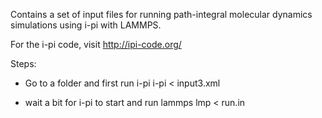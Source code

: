 Contains a set of input files for running path-integral molecular dynamics simulations using i-pi with LAMMPS.

For the i-pi code, visit
http://ipi-code.org/

Steps:

* Go to a folder and first run i-pi
i-pi < input3.xml

* wait a bit for i-pi to start and run lammps
lmp < run.in
